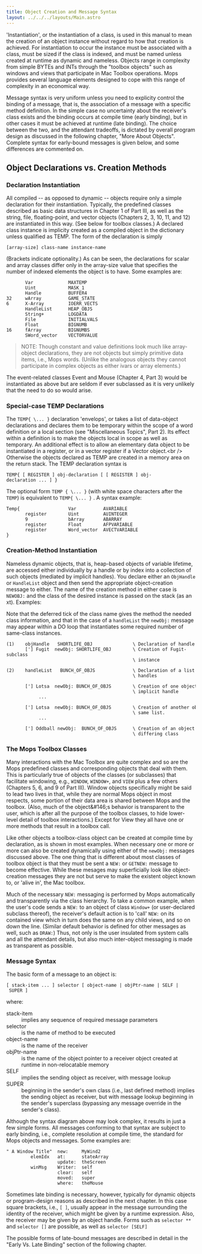 ```yaml
---
title: Object Creation and Message Syntax
layout: ../../../layouts/Main.astro
---
```


'Instantiation', or the instantiation of a class, is used in this
manual to mean the creation of an object instance without regard to how
that creation is achieved. For instantiation to occur the instance must
be associated with a class, must be sized if the class is indexed, and
must be named unless created at runtime as dynamic and nameless. Objects
range in complexity from simple BYTEs and INTs through the
"toolbox objects" such as windows and views that participate
in Mac Toolbox operations. Mops provides several language elements
designed to cope with this range of complexity in an economical way.

Message syntax is very uniform unless you need to explicity control the
binding of a message, that is, the association of a message with a
specific method definition. In the simple case no uncertainty about the
receiver's class exists and the binding occurs at compile time (early
binding), but in other cases it must be achieved at runtime (late
binding). The choice between the two, and the attendant tradeoffs, is
dictated by overall program design as discussed in the following
chapter, "More About Objects". Complete syntax for
early-bound messages is given below, and some differences are commented
on.

## Object Declarations vs. Creation Methods

### Declaration Instantiation

All compiled -- as opposed to dynamic -- objects require only
a simple declaration for their instantiation. Typically, the predefined
classes described as basic data structures in Chapter 1 of Part III, as
well as the string, file, floating-point, and vector objects (Chapters
2, 3, 10, 11, and 12) are instantiated in this way. (See below for
toolbox classes.) A declared class instance is implicity created as a
compiled object in the dictionary unless qualified as TEMP. The form of
the declaration is simply

`[array-size] class-name instance-name`

(Brackets indicate optionality.) As can be seen, the declarations for
scalar and array classes differ only in the array-size value that
specifies the number of indexed elements the object is to have. Some
examples are:

```mops
       Var             MAXTEMP
       Uint            MASK_1
       Handle          BUFFER4
32     wArray          GAME_STATE
6      X-Array         IOERR_VECTS
       HandleList      HEAP_OBJS
       String+         LOGDATA
       File            INITIALVALS
       Float           BIGNUMB
16     fArray          BIGNUMBS
       SWord_vector    VECTORVALUE
```

> NOTE: Though constant and value definitions look much
> like array-object declarations, they are not objects but simply
> primitive data items, i.e., Mops words. (Unlike the analogous objects
> they cannot participate in complex objects as either ivars or array
> elements.)

The event-related classes Event and Mouse (Chapter 4, Part 3) would be
instantiated as above but are seldom if ever subclassed as it is very
unlikely that the need to do so would arise.

### Special-case TEMP Declarations

The `TEMP{ \... }` declaration 'envelops', or takes a
list of data-object declarations and declares them to be temporary
within the scope of a word definition or a local section (see
"Miscellaneous Topics", Part 2). Its effect within a
definition is to make the objects local in scope as well as temporary.
An additional effect is to allow an elementary data object to be
instantiated in a register, or in a vector register if a Vector
object.\<br /\> Otherwise the objects declared as TEMP are created in a
memory area on the return stack. The TEMP declaration syntax is

`TEMP{ [ REGISTER ] obj-declaration [ [ REGISTER ] obj-declaration ... ] }`

The optional form `TEMP { \... }` (with white space
characters after the `TEMP`) is equivalent to
`TEMP{ \... }` . A syntax example:

```mops
Temp{                  Var          AVARIABLE
       register        Uint         AUINTEGER
       9               bArray       ABARRAY
       register        Float        AFPVARIABLE
       register        Word_vector  AVECTVARIABLE
}
```

### Creation-Method Instantiation

Nameless dynamic objects, that is, heap-based objects of variable
lifetime, are accessed either individually by a handle or by index into
a collection of such objects (mediated by implicit handles). You declare
either an `ObjHandle` or `HandleList`
object and then send the appropriate object-creation message to either.
The name of the creation method in either case is
`NEWOBJ:` and the class of the desired instance is passed
on the stack (as an xt). Examples:

Note that the deferred tick of the class name gives the method the
needed class information, and that in the case of a
`handleList` the `newObj:` message may
appear within a DO loop that instantiates some required number of
same-class instances.

```mops
(1)    objHandle   SHORTLIFE_OBJ               \ Declaration of handle for object
       ['] Fugit  newObj: SHORTLIFE_OBJ        \ Creation of Fugit-subclass
                                               \ instance
```

```mops
(2)    handleList   BUNCH_OF_OBJS              \ Declaration of a list of implicit
                                               \ handles

       ['] Lotsa  newObj: BUNCH_OF_OBJS        \ Creation of one object with
                                               \ implicit handle
            ...

       ['] Lotsa  newObj: BUNCH_OF_OBJS        \ Creation of another object in the
                                               \ same list.
            ...

       ['] Oddball newObj:  BUNCH_OF_OBJS      \ Creation of an object of a
                                               \ differing class
```

### The Mops Toolbox Classes

Many interactions with the Mac Toolbox are quite complex and so are the
Mops predefined classes and corresponding objects that deal with them.
This is particularly true of objects of the classes (or subclasses) that
facilitate windowing, e.g., `WINDOW`,
`WINDOW+`, and `VIEW` plus a few others
(Chapters 5, 6, and 9 of Part III). Window objects specifically might be
said to lead two lives in that, while they are normal Mops object in
most respects, some portion of their data area is shared between Mops
and the toolbox. (Also, much of the object&\#146;s behavior is
transparent to the user, which is after all the purpose of the toolbox
classes, to hide lower-level detail of toolbox interactions.) Except for
View they all have one or more methods that result in a toolbox call.

Like other objects a toolbox-class object can be created at compile time
by declaration, as is shown in most examples. When necessary one or more
or more can also be created dynamically using either of the
`newObj:` messages discussed above. The one thing that is
different about most classes of toolbox object is that they must be sent
a `NEW:` or `GETNEW:` message to become
effective. While these mesages may superficially look like
object-creation messages they are not but serve to make the existent
object known to, or 'alive in', the Mac toolbox.

Much of the necessary `NEW:` messaging is performed by
Mops automatically and transparently via the class hierarchy. To take a
common example, when the user's code sends a `NEW:` to
an object of class `Window+` (or user-declared subclass
thereof), the receiver's default action is to 'call'
`NEW:` on its contained view which in turn does the same
on any child views, and so on down the line. (Similar default behavior
is defined for other messages as well, such as `DRAW:`)
Thus, not only is the user insulated from system calls and all the
attendant details, but also much inter-object messaging is made as
transparent as possible.

### Message Syntax

The basic form of a message to an object is:

`[ stack-item ... ] selector [ object-name | objPtr-name | SELF | SUPER ]`

where:

<dl>
<dt>stack-item<dt>
<dd>implies any sequence of required message parameters</dd>
<dt>selector</dt><dd>is the name of method to be executed</dd>
<dt>object-name</dt><dd>is the name of the receiver</dd>
<dt>objPtr-name</dt><dd>is the name of the object pointer to a receiver
    object created at runtime in non-relocatable memory</dd>
<dt>SELF </dt><dd>implies the sending object as receiver, with message
    lookup</dd>
<dt>SUPER</dt><dd>beginning in the sender's own class (i.e., last
    defined method) implies the sending object as receiver, but with
    message lookup beginning in the sender's superclass (bypassing any
    message override in the sender's class).</dd>
</dl>

Although the syntax diagram above may look complex, it results in just a
few simple forms. All messages conforming to that syntax are subject to
early binding, i.e., complete resolution at compile time, the standard
for Mops objects and messages. Some examples are:

```mops
" A Window Title"  new:     MyWind2
         elemIdx   at:      stateArray
                   update:  theScreen
         winMsg    Writer:  self
                   clear:   self
                   moved:   super
                   where:   theMouse
```

Sometimes late binding is necessary, however, typically for dynamic
objects or program-design reasons as described in the next chapter. In
this case square brackets, i.e., `[ ]`, usually appear
in the message surrounding the identity of the receiver, which might be
given by a runtime expression. Also, the receiver may be given by an
object handle. Forms such as `selector **` and `selector []`
are possible, as well as `selector [SELF]`

The possible forms of late-bound messages are described in detail in the
"Early Vs. Late Binding" section of the following chapter.

